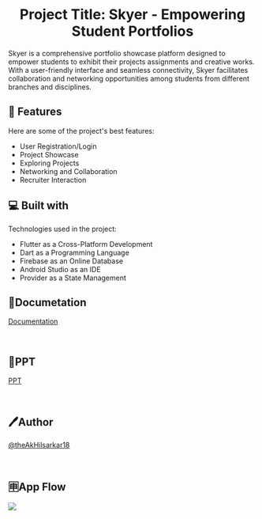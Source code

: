 <h1 align="center" id="title">Project Title: Skyer - Empowering Student Portfolios</h1>

<p id="description">Skyer is a comprehensive portfolio showcase platform designed to empower students to exhibit their projects assignments and creative works. With a user-friendly interface and seamless connectivity, Skyer facilitates collaboration and networking opportunities among students from different branches and disciplines.</p>

  
  
<h2>🧐 Features</h2>

Here are some of the project's best features:

*   User Registration/Login
*   Project Showcase
*   Exploring Projects
*   Networking and Collaboration
*   Recruiter Interaction

  
  
<h2>💻 Built with</h2>

Technologies used in the project:

*   Flutter as a Cross-Platform Development
*   Dart as a Programming Language
*   Firebase as an Online Database
*   Android Studio as an IDE
*   Provider as a State Management



<h2>📃Documetation </h2>

[Documentation](https://docs.google.com/document/d/17-Cq1-YZUt8N5CCIr6QZLyX1FtSwTfrxOFSiaWONkSE/edit?usp=sharing)


<br>

<h2>📃PPT </h2>

[PPT](https://docs.google.com/presentation/d/1_I2rY47MNQUz0-wwKXIRJFFy_zrvFU0yjzJ_sAzAsEg/edit?usp=sharing)

<br>

## 🖊️Author

[@theAkHilsarkar18](https://github.com/theAkHilsarkar18)

<br>

## 🈸App Flow
<img src = "https://github.com/theAkHilsarkar18/skyer/assets/113697861/abe20b87-6635-424c-a1d5-3da81d351681">
<!-- ![85cc7bd1-8320-4db1-b703-c797aeed878b](https://github.com/theAkHilsarkar18/skyer/assets/113697861/abe20b87-6635-424c-a1d5-3da81d351681) -->

